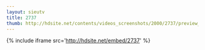```yaml
---
layout: sieutv
title: 2737
thumb: http://hdsite.net/contents/videos_screenshots/2000/2737/preview_360p.mp4.jpg
---
```

{% include iframe src='http://hdsite.net/embed/2737' %}
 
